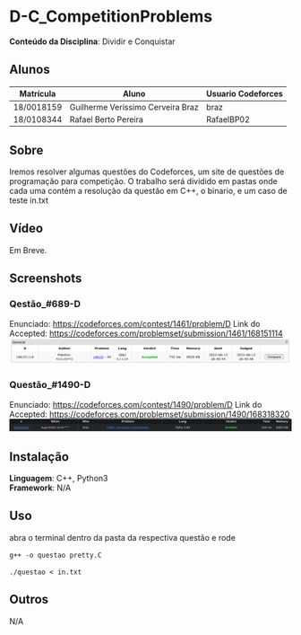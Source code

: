 # D-C_CompetitionProblems 

**Conteúdo da Disciplina**: Dividir e Conquistar<br>

## Alunos
|Matrícula | Aluno | Usuario Codeforces
| -- | -- | -- |
| 18/0018159  |  Guilherme Veríssimo Cerveira Braz | braz
| 18/0108344  |  Rafael Berto Pereira | RafaelBP02

## Sobre 
Iremos resolver algumas questões do Codeforces, um site de questões de programação para competição. O trabalho será dividido em pastas onde cada uma contém a resolução da questão em C++, o binario, e um caso de teste in.txt

## Vídeo
Em Breve.
## Screenshots

### Qestão_#689-D
Enunciado: https://codeforces.com/contest/1461/problem/D
Link do Accepted: https://codeforces.com/problemset/submission/1461/168151114 
![Questao Resolvida](./Screenshots/screenshotQuestaoD.png)

### Questão_#1490-D
Enunciado: https://codeforces.com/contest/1490/problem/D
Link do Accepted: https://codeforces.com/problemset/submission/1490/168318320
![Questao Resolvida](./Screenshots/questaoPython.png)

## Instalação 
**Linguagem**: C++, Python3<br>
**Framework**: N/A<br>

## Uso 
abra o terminal dentro da pasta da respectiva questão e rode

```
g++ -o questao pretty.C 
```
```
./questao < in.txt
```
## Outros 
N/A




